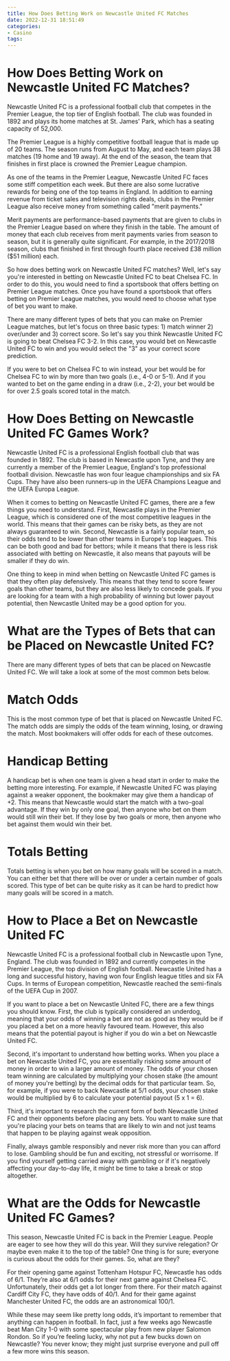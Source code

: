 ```yaml
---
title: How Does Betting Work on Newcastle United FC Matches
date: 2022-12-31 18:51:49
categories:
- Casino
tags:
---
```



#  How Does Betting Work on Newcastle United FC Matches?

Newcastle United FC is a professional football club that competes in the Premier League, the top tier of English football. The club was founded in 1892 and plays its home matches at St. James' Park, which has a seating capacity of 52,000.

The Premier League is a highly competitive football league that is made up of 20 teams. The season runs from August to May, and each team plays 38 matches (19 home and 19 away). At the end of the season, the team that finishes in first place is crowned the Premier League champion.

As one of the teams in the Premier League, Newcastle United FC faces some stiff competition each week. But there are also some lucrative rewards for being one of the top teams in England. In addition to earning revenue from ticket sales and television rights deals, clubs in the Premier League also receive money from something called "merit payments."

Merit payments are performance-based payments that are given to clubs in the Premier League based on where they finish in the table. The amount of money that each club receives from merit payments varies from season to season, but it is generally quite significant. For example, in the 2017/2018 season, clubs that finished in first through fourth place received £38 million ($51 million) each.

So how does betting work on Newcastle United FC matches? Well, let's say you're interested in betting on Newcastle United FC to beat Chelsea FC. In order to do this, you would need to find a sportsbook that offers betting on Premier League matches. Once you have found a sportsbook that offers betting on Premier League matches, you would need to choose what type of bet you want to make.

There are many different types of bets that you can make on Premier League matches, but let's focus on three basic types: 1) match winner 2) over/under and 3) correct score. So let's say you think Newcastle United FC is going to beat Chelsea FC 3-2. In this case, you would bet on Newcastle United FC to win and you would select the "3" as your correct score prediction.

If you were to bet on Chelsea FC to win instead, your bet would be for Chelsea FC to win by more than two goals (i.e., 4-0 or 5-1). And if you wanted to bet on the game ending in a draw (i.e., 2-2), your bet would be for over 2.5 goals scored total in the match.

#  How Does Betting on Newcastle United FC Games Work?

Newcastle United FC is a professional English football club that was founded in 1892. The club is based in Newcastle upon Tyne, and they are currently a member of the Premier League, England's top professional football division. Newcastle has won four league championships and six FA Cups. They have also been runners-up in the UEFA Champions League and the UEFA Europa League.

When it comes to betting on Newcastle United FC games, there are a few things you need to understand. First, Newcastle plays in the Premier League, which is considered one of the most competitive leagues in the world. This means that their games can be risky bets, as they are not always guaranteed to win. Second, Newcastle is a fairly popular team, so their odds tend to be lower than other teams in Europe's top leagues. This can be both good and bad for bettors; while it means that there is less risk associated with betting on Newcastle, it also means that payouts will be smaller if they do win.

One thing to keep in mind when betting on Newcastle United FC games is that they often play defensively. This means that they tend to score fewer goals than other teams, but they are also less likely to concede goals. If you are looking for a team with a high probability of winning but lower payout potential, then Newcastle United may be a good option for you.

#  What are the Types of Bets that can be Placed on Newcastle United FC?

There are many different types of bets that can be placed on Newcastle United FC. We will take a look at some of the most common bets below.

# Match Odds

This is the most common type of bet that is placed on Newcastle United FC. The match odds are simply the odds of the team winning, losing, or drawing the match. Most bookmakers will offer odds for each of these outcomes.

# Handicap Betting

A handicap bet is when one team is given a head start in order to make the betting more interesting. For example, if Newcastle United FC was playing against a weaker opponent, the bookmaker may give them a handicap of +2. This means that Newcastle would start the match with a two-goal advantage. If they win by only one goal, then anyone who bet on them would still win their bet. If they lose by two goals or more, then anyone who bet against them would win their bet.

# Totals Betting

Totals betting is when you bet on how many goals will be scored in a match. You can either bet that there will be over or under a certain number of goals scored. This type of bet can be quite risky as it can be hard to predict how many goals will be scored in a match.

#  How to Place a Bet on Newcastle United FC

Newcastle United FC is a professional football club in Newcastle upon Tyne, England. The club was founded in 1892 and currently competes in the Premier League, the top division of English football. Newcastle United has a long and successful history, having won four English league titles and six FA Cups. In terms of European competition, Newcastle reached the semi-finals of the UEFA Cup in 2007.

If you want to place a bet on Newcastle United FC, there are a few things you should know. First, the club is typically considered an underdog, meaning that your odds of winning a bet are not as good as they would be if you placed a bet on a more heavily favoured team. However, this also means that the potential payout is higher if you do win a bet on Newcastle United FC.

Second, it's important to understand how betting works. When you place a bet on Newcastle United FC, you are essentially risking some amount of money in order to win a larger amount of money. The odds of your chosen team winning are calculated by multiplying your chosen stake (the amount of money you're betting) by the decimal odds for that particular team. So, for example, if you were to back Newcastle at 5/1 odds, your chosen stake would be multiplied by 6 to calculate your potential payout (5 x 1 = 6).

Third, it's important to research the current form of both Newcastle United FC and their opponents before placing any bets. You want to make sure that you're placing your bets on teams that are likely to win and not just teams that happen to be playing against weak opposition.

Finally, always gamble responsibly and never risk more than you can afford to lose. Gambling should be fun and exciting, not stressful or worrisome. If you find yourself getting carried away with gambling or if it's negatively affecting your day-to-day life, it might be time to take a break or stop altogether.

#  What are the Odds for Newcastle United FC Games?

This season, Newcastle United FC is back in the Premier League. People are eager to see how they will do this year. Will they survive relegation? Or maybe even make it to the top of the table? One thing is for sure; everyone is curious about the odds for their games. So, what are they?

For their opening game against Tottenham Hotspur FC, Newcastle has odds of 6/1. They’re also at 6/1 odds for their next game against Chelsea FC. Unfortunately, their odds get a lot longer from there. For their match against Cardiff City FC, they have odds of 40/1. And for their game against Manchester United FC, the odds are an astronomical 100/1.

While these may seem like pretty long odds, it’s important to remember that anything can happen in football. In fact, just a few weeks ago Newcastle beat Man City 1-0 with some spectacular play from new player Salomon Rondon. So if you’re feeling lucky, why not put a few bucks down on Newcastle? You never know; they might just surprise everyone and pull off a few more wins this season.